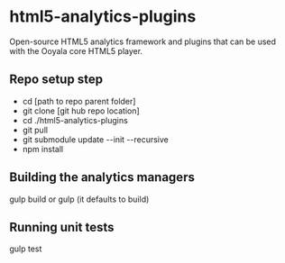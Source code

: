 # html5-analytics-plugins
Open-source HTML5 analytics framework and plugins that can be used with the Ooyala core HTML5 player.

## Repo setup step
- cd [path to repo parent folder]
- git clone [git hub repo location]
- cd ./html5-analytics-plugins
- git pull
- git submodule update --init --recursive
- npm install

## Building the analytics managers
gulp build
or
gulp (it defaults to build)

## Running unit tests
gulp test
